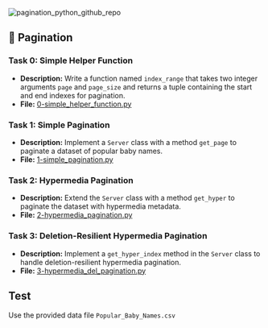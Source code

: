 ![pagination_python_github_repo](https://github.com/chloe0524/holbertonschool-web_back_end/assets/127857895/e24711c9-1562-4442-b524-84e27991b5e4)

## 📰 Pagination

### Task 0: Simple Helper Function
- **Description:** Write a function named `index_range` that takes two integer arguments `page` and `page_size` and returns a tuple containing the start and end indexes for pagination.
- **File:** [0-simple_helper_function.py](./0-simple_helper_function.py)

### Task 1: Simple Pagination
- **Description:** Implement a `Server` class with a method `get_page` to paginate a dataset of popular baby names.
- **File:** [1-simple_pagination.py](./1-simple_pagination.py)

### Task 2: Hypermedia Pagination
- **Description:** Extend the `Server` class with a method `get_hyper` to paginate the dataset with hypermedia metadata.
- **File:** [2-hypermedia_pagination.py](./2-hypermedia_pagination.py)

### Task 3: Deletion-Resilient Hypermedia Pagination
- **Description:** Implement a `get_hyper_index` method in the `Server` class to handle deletion-resilient hypermedia pagination.
- **File:** [3-hypermedia_del_pagination.py](./3-hypermedia_del_pagination.py)

## Test
Use the provided data file `Popular_Baby_Names.csv`
